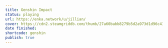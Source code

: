 ```yaml
---
title: Genshin Impact
status: playing
url: https://enka.network/u/jillian/
cover: https://cdn2.steamgriddb.com/thumb/27a60babb8279b5d2a973d1d96c41321.webm
date finished:
shortcode: genshin
publish: true
---
```

